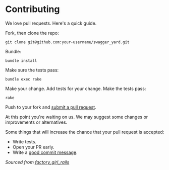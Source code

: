 # Contributing #

We love pull requests. Here's a quick guide.

Fork, then clone the repo:

    git clone git@github.com:your-username/swagger_yard.git

Bundle:

    bundle install

Make sure the tests pass:

    bundle exec rake

Make your change. Add tests for your change. Make the tests pass:

    rake

Push to your fork and [submit a pull request][pr].

[pr]: https://github.com/livingsocial/swagger_yard/compare/

At this point you're waiting on us. We may suggest some changes or improvements or alternatives.

Some things that will increase the chance that your pull request is accepted:

* Write tests.
* Open your PR early.
* Write a [good commit message][commit].

[style]: https://github.com/thoughtbot/guides/tree/master/style
[commit]: http://tbaggery.com/2008/04/19/a-note-about-git-commit-messages.html

*Sourced from [factory_girl_rails][contributing]*

[contributing]: https://github.com/thoughtbot/factory_girl_rails/blob/master/CONTRIBUTING.md
